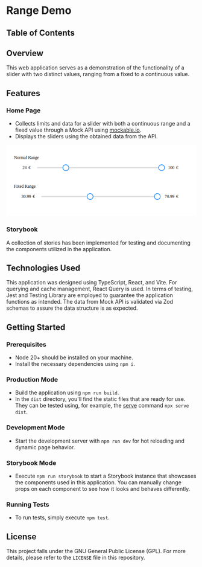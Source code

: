 # Range Demo

## Table of Contents

## Overview

This web application serves as a demonstration of the functionality of a slider with two distinct values, ranging from a fixed to a continuous value.

## Features

### Home Page

- Collects limits and data for a slider with both a continuous range and a fixed value through a Mock API using [mockable.io](https://www.mockable.io/).
- Displays the sliders using the obtained data from the API.

![Home](docs/ranges.png)

### Storybook

A collection of stories has been implemented for testing and documenting the components utilized in the application.

## Technologies Used

This application was designed using TypeScript, React, and Vite. For querying and cache management, React Query is used. In terms of testing, Jest and Testing Library are employed to guarantee the application functions as intended. The data from Mock API is validated via Zod schemas to assure the data structure is as expected.

## Getting Started

### Prerequisites

- Node 20+ should be installed on your machine.
- Install the necessary dependencies using `npm i`.

### Production Mode

- Build the application using `npm run build`.
- In the `dist` directory, you'll find the static files that are ready for use. They can be tested using, for example, the [serve](https://www.npmjs.com/package/serve) command `npx serve dist`.

### Development Mode

- Start the development server with `npm run dev` for hot reloading and dynamic page behavior.

### Storybook Mode

- Execute `npm run storybook` to start a Storybook instance that showcases the components used in this application. You can manually change props on each component to see how it looks and behaves differently.

### Running Tests

- To run tests, simply execute `npm test`.

## License

This project falls under the GNU General Public License (GPL). For more details, please refer to the `LICENSE` file in this repository.
